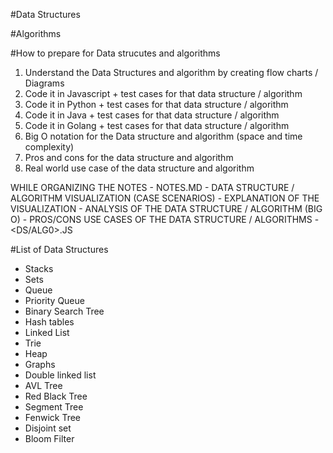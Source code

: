 #Data Structures 

#Algorithms


#How to prepare for Data strucutes and algorithms 

1. Understand the Data Structures and algorithm by creating flow charts / Diagrams
2. Code it in Javascript + test cases for that data structure / algorithm
3. Code it in Python + test cases for that data structure / algorithm
4. Code it in Java + test cases for that data structure / algorithm
5. Code it in Golang + test cases for that data structure / algorithm
6. Big O notation for the Data structure and algorithm (space and time complexity)
7. Pros and cons for the data structure and algorithm
8. Real world use case of the data structure and algorithm


WHILE ORGANIZING THE NOTES 
    - NOTES.MD
        - DATA STRUCTURE / ALGORITHM VISUALIZATION (CASE SCENARIOS)
        - EXPLANATION OF THE VISUALIZATION
        - ANALYSIS OF THE DATA STRUCTURE / ALGORITHM (BIG O)
        - PROS/CONS USE CASES OF THE DATA STRUCTURE / ALGORITHMS
    - <DS/ALG0>.JS


#List of Data Structures 
 - Stacks
 - Sets 
 - Queue
 - Priority Queue
 - Binary Search Tree
 - Hash tables 
 - Linked List 
 - Trie
 - Heap
 - Graphs
 - Double linked list
 - AVL Tree
 - Red Black Tree
 - Segment Tree
 - Fenwick Tree
 - Disjoint set 
 - Bloom Filter